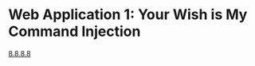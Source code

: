 # Web Application 1: Your Wish is My Command Injection

[8.8.8.8](https://github.com/jbutterfield15/BootCampHW/blob/main/Unit%2015%20Homework/Images/HW%201.PNG)
